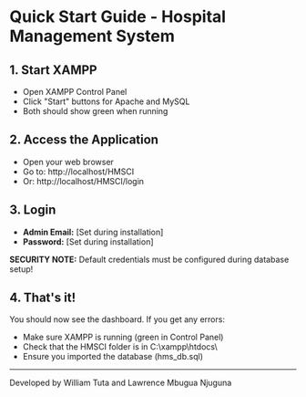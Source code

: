 # Quick Start Guide - Hospital Management System

## 1. Start XAMPP
- Open XAMPP Control Panel
- Click "Start" buttons for Apache and MySQL
- Both should show green when running

## 2. Access the Application
- Open your web browser
- Go to: http://localhost/HMSCI
- Or: http://localhost/HMSCI/login

## 3. Login
- **Admin Email:** [Set during installation]
- **Password:** [Set during installation]

**SECURITY NOTE:** Default credentials must be configured during database setup!

## 4. That's it!
You should now see the dashboard. If you get any errors:
- Make sure XAMPP is running (green in Control Panel)
- Check that the HMSCI folder is in C:\\xampp\\htdocs\\
- Ensure you imported the database (hms_db.sql)

---
Developed by William Tuta and Lawrence Mbugua Njuguna
